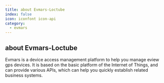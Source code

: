 ```yaml
---
title: about Evmars-Loctube
index: false
icon: iconfont icon-api
category:
  - evmars
---
```


## about Evmars-Loctube

Evmars is a device access management platform to help you manage eview gps devices. It is based on the basic platform of the Internet of Things, and can provide various APIs, which can help you quickly establish related business systems. 